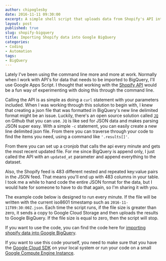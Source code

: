 ```yaml
---
author: chipoglesby
date: 2016-11-11 09:30:00
excerpt: A simple shell script that uploads data from Shopify's API into Google BigQuery
layout: post
published: true
slug: shopify-bigquery
title: Importing Shopify data into Google BigQuery
categories:
- Coding
- Automation
tags:
- BigQuery
---
```


Lately I've been using the command line more and more at work. Normally when I
work with API's for data that needs to be imported to BigQuery, I'll use Google
Apps Script. I thought that working with the
[Shopify API](https://help.shopify.com/api/reference/order) would be a fun way
of experimenting with doing this through the command line.

Calling the API is as simple as doing a `curl` statement with your parameters
included. When I was working through this solution to begin with, I knew that
creating a json file that was formatted in BigQuery's new line delimited format
might be an issue. Luckily, there's an open source solution called
[`JQ`](https://stedolan.github.io/jq/) on Github that you can use. `JQ` is like
sed for JSON data and makes parsing JSON super easy. With a simple `-c`
statement, you can easily create a new line delimited json file. From there you
can traverse through your code to find the items you need, using a command
like `'.results[]'`.

From there you can set up a cronjob that calls the api every minute and gets
the most recent updated file. For me since BigQuery is append only, I just
called the API with an `updated_at` parameter and append everything to the
dataset.

Also, the Shopify feed is 483 different nested and repeated key:value pairs in
the JSON feed. That means you'll end up with 483 columns in your table. I took
me a while to hand code the entire JSON format for the data, but I would hate
for someone to have to do that again, so I'm sharing it with you.

The example code below is designed to run every minute. If the file will be
written with the current iso8601 timestamp such as `2016-11-11T09:30:00Z.json`.
 Each time the script runs, if the file size is greater than zero, it sends a
  copy to Google Cloud Storage and then uploads the results to Google BigQuery.
   If the file size is equal to zero, then the script will stop.

<script src="https://gist-it.appspot.com/https://github.com/chipoglesby/shopifyToBigQuery/blob/master/shopify.sh"></script>

If you want to use the code, you can find the code here for
[importing shopify data into Google BigQuery](https://github.com/chipoglesby/shopifyToBigQuery).

If you want to use this code yourself, you need to make sure that you have the
[Google Cloud SDK](https://cloud.google.com/sdk/) on your local system or
run your code on a small
[Google Compute Engine Instance](https://cloud.google.com/compute/).
